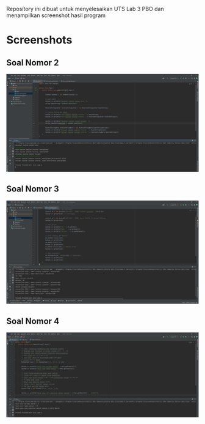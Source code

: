 Repository ini dibuat untuk menyelesaikan UTS Lab 3 PBO dan menampilkan screenshot hasil program

# Screenshots

## Soal Nomor 2
![Soal2](https://github.com/LorenzoLiu75/UTS_Lab3_OOPJava/blob/main/Screenshots/SS_Hasil%20Program_Nomor%202.png)

## Soal Nomor 3
![Soal3](https://github.com/LorenzoLiu75/UTS_Lab3_OOPJava/blob/main/Screenshots/SS_Hasil%20Program_Nomor%203.png)

## Soal Nomor 4
![Soal4](https://github.com/LorenzoLiu75/UTS_Lab3_OOPJava/blob/main/Screenshots/SS_Hasil%20Program_Nomor%204.png)
